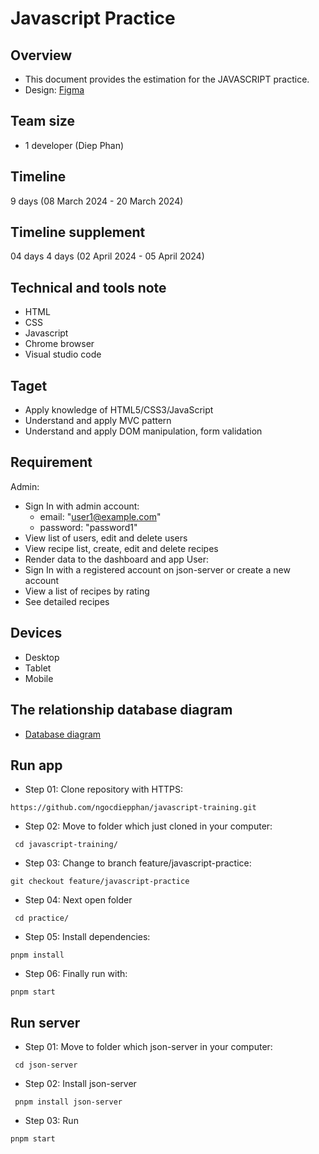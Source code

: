 # Javascript Practice
## Overview
- This document provides the estimation for the JAVASCRIPT practice.
- Design: [Figma](https://www.figma.com/file/DWYotBgel4W4TWCjTHkzrX/Food-Blog-Design?node-id=4%3A2987&mode=dev)
## Team size
- 1 developer (Diep Phan)
## Timeline
9 days (08 March 2024 - 20 March 2024)
## Timeline supplement
04 days 4 days (02 April  2024 - 05 April 2024)
## Technical and tools note
- HTML
- CSS
- Javascript
- Chrome browser
- Visual studio code
## Taget
- Apply knowledge of HTML5/CSS3/JavaScript
- Understand and apply MVC pattern
- Understand and apply DOM manipulation, form validation
## Requirement
Admin:
- Sign In with admin account:
    - email: "user1@example.com"
    - password: "password1"
- View list of users, edit and delete users
- View recipe list, create, edit and delete recipes
- Render data to the dashboard and app
User:
- Sign In with a registered account on json-server or create a new account
- View a list of recipes by rating
- See detailed recipes
## Devices
- Desktop
- Tablet
- Mobile
## The relationship database diagram
- [Database diagram](https://drive.google.com/drive/folders/13UJgB82MHC9Aes-CEPKtDF4rLQdAlagT)
## Run app
- Step 01: Clone repository with HTTPS:
```
https://github.com/ngocdiepphan/javascript-training.git
```
- Step 02: Move to folder which just cloned in your computer:
```
 cd javascript-training/
```
- Step 03: Change to branch feature/javascript-practice:
```
git checkout feature/javascript-practice
```
- Step 04: Next open folder
```
 cd practice/
```
- Step 05: Install dependencies:
```
pnpm install
```
- Step 06: Finally run with:
```
pnpm start
```
## Run server
- Step 01: Move to folder which json-server in your computer:
```
 cd json-server
```
- Step 02: Install json-server
```
 pnpm install json-server
```
- Step 03: Run
```
pnpm start
```

